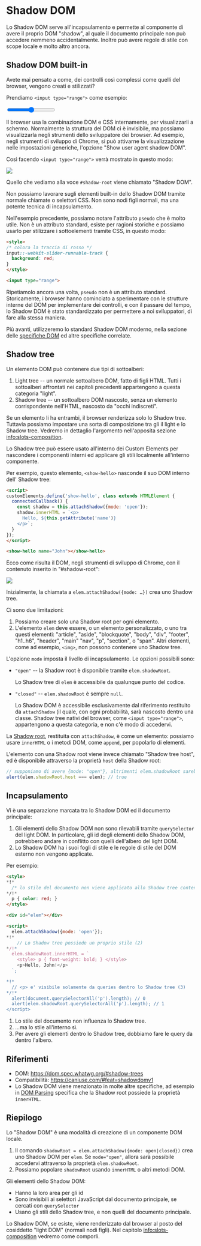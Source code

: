 # Shadow DOM

Lo Shadow DOM serve all'incapsulamento e permette al componente di avere il proprio DOM "shadow", al quale il documento principale non può accedere nemmeno accidentalmente. Inoltre può avere regole di stile con scope locale e molto altro ancora.

## Shadow DOM built-in

Avete mai pensato a come, dei controlli così complessi come quelli del browser, vengono creati e stilizzati?

Prendiamo `<input type="range">` come esempio:

<p>
<input type="range">
</p>

Il browser usa la combinazione DOM e CSS internamente, per visualizzarli a schermo. Normalmente la struttura del DOM ci è invisibile, ma possiamo visualizzarla negli strumenti dello sviluppatore dei browser. Ad esempio, negli strumenti di sviluppo di Chrome, si può attivarne la visualizzazione nelle impostazioni generiche, l'opzione "Show user agent shadow DOM".

Così facendo `<input type="range">` verrà mostrato in questo modo:

![](shadow-dom-range.png)

Quello che vediamo alla voce `#shadow-root` viene chiamato "Shadow DOM".

Non possiamo lavorare sugli elementi built-in dello Shadow DOM tramite normale chiamate o selettori CSS. Non sono nodi figli normali, ma una potente tecnica di incapsulamento.

Nell'esempio precedente, possiamo notare l'attributo `pseudo` che è molto utile. Non è un attributo standard, esiste per ragioni storiche e possiamo usarlo per stilizzare i sottoelementi tramite CSS, in questo modo:

```html run autorun
<style>
/* colora la traccia di rosso */
input::-webkit-slider-runnable-track {
  background: red;
}
</style>

<input type="range">
```

Ripetiamolo ancora una volta, `pseudo` non è un attributo standard. Storicamente, i browser hanno cominciato a sperimentare con le strutture interne del DOM per implementare dei controlli, e con il passare del tempo, lo Shadow DOM è stato standardizzato per permettere a noi sviluppatori, di fare alla stessa maniera.

Più avanti, utilizzeremo lo standard Shadow DOM moderno, nella sezione delle [specifiche DOM](https://dom.spec.whatwg.org/#shadow-trees) ed altre specifiche correlate.  

## Shadow tree

Un elemento DOM può contenere due tipi di sottoalberi:

1. Light tree -- un normale sottoalbero DOM, fatto di figli HTML. Tutti i sottoalberi affrontati nei capitoli precedenti appartengono a questa categoria "light".
2. Shadow tree -- un sottoalbero DOM nascosto, senza un elemento corrispondente nell'HTML, nascosto da "occhi indiscreti".

Se un elemento li ha entrambi, il browser renderizza solo lo Shadow tree. Tuttavia possiamo impostare una sorta di composizione tra gli il light e lo Shadow tree. Vedremo in dettaglio l'argomento nell'apposita sezione <info:slots-composition>.

Lo Shadow tree può essere usato all'interno dei Custom Elements per nascondere i componenti interni ed applicare gli stili localmente all'interno componente.

Per esempio, questo elemento, `<show-hello>` nasconde il suo DOM interno dell' Shadow tree:

```html run autorun height=60
<script>
customElements.define('show-hello', class extends HTMLElement {
  connectedCallback() {
    const shadow = this.attachShadow({mode: 'open'});
    shadow.innerHTML = `<p>
      Hello, ${this.getAttribute('name')}
    </p>`;
  }  
});
</script>

<show-hello name="John"></show-hello>
```

Ecco come risulta il DOM, negli strumenti di sviluppo di Chrome, con il contenuto inserito in "#shadow-root":

![](shadow-dom-say-hello.png)

Inizialmente, la chiamata a `elem.attachShadow({mode: …})` crea uno Shadow tree.

Ci sono due limitazioni:
1. Possiamo creare solo una Shadow root per ogni elemento.
2. L'elemento `elem` deve essere, o un elemento personalizzato, o uno tra questi elementi: "article", "aside", "blockquote", "body", "div", "footer", "h1..h6", "header", "main" "nav", "p", "section", o "span". Altri elementi, come ad esempio, `<img>`, non possono contenere uno Shadow tree.

L'opzione `mode` imposta il livello di incapsulamento. Le opzioni possibili sono:
- `"open"` -- la Shadow root è disponibile tramite `elem.shadowRoot`.

    Lo Shadow tree di `elem` è accessibile da qualunque punto del codice.   
- `"closed"` -- `elem.shadowRoot` è sempre `null`.

    Lo Shadow DOM è accessibile esclusivamente dal riferimento restituito da `attachShadow` (il quale, con ogni probabilità, sarà nascosto dentro una classe. Shadow tree nativi del browser, come `<input type="range">`, appartengono a questa categoria, e non c'è modo di accedervi.

La [Shadow root](https://dom.spec.whatwg.org/#shadowroot), restituita con `attachShadow`, è come un elemento: possiamo usare `innerHTML` o i metodi DOM, come `append`, per popolarlo di elementi.

L'elemento con una Shadow root viene invece chiamato "Shadow tree host", ed è disponibile attraverso la proprietà `host` della Shadow root:

```js
// supponiamo di avere {mode: "open"}, altrimenti elem.shadowRoot sarebbe null
alert(elem.shadowRoot.host === elem); // true
```

## Incapsulamento

Vi è una separazione marcata tra lo Shadow DOM ed il documento principale:

1. Gli elementi dello Shadow DOM non sono rilevabili tramite `querySelector` del light DOM. In particolare, gli id degli elementi dello Shadow DOM, potrebbero andare in conflitto con quelli dell'albero del light DOM.
2. Lo Shadow DOM ha i suoi fogli di stile e le regole di stile del DOM esterno non vengono applicate.

Per esempio:

```html run untrusted height=40
<style>
*!*
  /* lo stile del documento non viene applicato allo Shadow tree contenuto in #elem (1) */
*/!*
  p { color: red; }
</style>

<div id="elem"></div>

<script>
  elem.attachShadow({mode: 'open'});
*!*
    // Lo Shadow tree possiede un proprio stile (2)
*/!*
  elem.shadowRoot.innerHTML = `
    <style> p { font-weight: bold; } </style>
    <p>Hello, John!</p>
  `;

*!*
  // <p> e' visibile solamente da queries dentro lo Shadow tree (3)
*/!*
  alert(document.querySelectorAll('p').length); // 0
  alert(elem.shadowRoot.querySelectorAll('p').length); // 1
</script>  
```

1. Lo stile del documento non influenza lo Shadow tree.
2. ...ma lo stile all'interno sì.
3. Per avere gli elementi dentro lo Shadow tree, dobbiamo fare le query da dentro l'albero.

## Riferimenti

- DOM: <https://dom.spec.whatwg.org/#shadow-trees>
- Compatibilità: <https://caniuse.com/#feat=shadowdomv1>
- Lo Shadow DOM viene menzionato in molte altre specifiche, ad esempio in [DOM Parsing](https://w3c.github.io/DOM-Parsing/#the-innerhtml-mixin) specifica che la Shadow root possiede la proprietà `innerHTML`.


## Riepilogo

Lo "Shadow DOM" è una modalità di creazione di un componente DOM locale.

1. Il comando `shadowRoot = elem.attachShadow({mode: open|closed})` crea uno Shadow DOM per `elem`. Se `mode="open"`, allora sarà possibile accedervi attraverso la proprietà `elem.shadowRoot`.
2. Possiamo popolare `shadowRoot` usando `innerHTML` o altri metodi DOM.

Gli elementi dello Shadow DOM:
- Hanno la loro area per gli id
- Sono invisibili ai selettori JavaScript dal documento principale, se cercati con `querySelector`
- Usano gli stili dello Shadow tree, e non quelli del documento principale.

Lo Shadow DOM, se esiste, viene renderizzato dal browser al posto del cosiddetto "light DOM" (normali nodi figli). Nel capitolo <info:slots-composition> vedremo come comporli.
